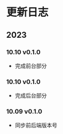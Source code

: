 # 更新日志

## 2023

### 10.10 v0.1.0

- 完成前台部分

### 10.10 v0.1.0

- 完成后台部分

### 10.09 v0.1.0

- 同步前后端版本号
